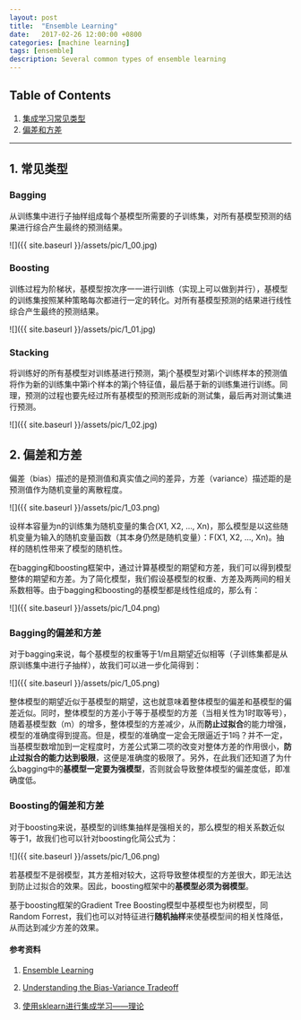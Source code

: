```yaml
---
layout: post
title:  "Ensemble Learning"
date:   2017-02-26 12:00:00 +0800
categories: [machine learning]
tags: [ensemble]
description: Several common types of ensemble learning
---
```


## Table of Contents

1. [集成学习常见类型](#1)
1. [偏差和方差](#2)

----------

<a name='1'></a>

## 1. 常见类型

### Bagging

从训练集中进行子抽样组成每个基模型所需要的子训练集，对所有基模型预测的结果进行综合产生最终的预测结果。

![]({{ site.baseurl }}/assets/pic/1_00.jpg)

### Boosting

训练过程为阶梯状，基模型按次序一一进行训练（实现上可以做到并行），基模型的训练集按照某种策略每次都进行一定的转化。对所有基模型预测的结果进行线性综合产生最终的预测结果。

![]({{ site.baseurl }}/assets/pic/1_01.jpg)

### Stacking

将训练好的所有基模型对训练基进行预测，第j个基模型对第i个训练样本的预测值将作为新的训练集中第i个样本的第j个特征值，最后基于新的训练集进行训练。同理，预测的过程也要先经过所有基模型的预测形成新的测试集，最后再对测试集进行预测。

![]({{ site.baseurl }}/assets/pic/1_02.jpg)

<a name='2'></a>

## 2. 偏差和方差

偏差（bias）描述的是预测值和真实值之间的差异，方差（variance）描述距的是预测值作为随机变量的离散程度。

![]({{ site.baseurl }}/assets/pic/1_03.png)

设样本容量为n的训练集为随机变量的集合(X1, X2, ..., Xn)，那么模型是以这些随机变量为输入的随机变量函数（其本身仍然是随机变量）：F(X1, X2, ..., Xn)。抽样的随机性带来了模型的随机性。

在bagging和boosting框架中，通过计算基模型的期望和方差，我们可以得到模型整体的期望和方差。为了简化模型，我们假设基模型的权重、方差及两两间的相关系数相等。由于bagging和boosting的基模型都是线性组成的，那么有：

![]({{ site.baseurl }}/assets/pic/1_04.png)

### Bagging的偏差和方差

对于bagging来说，每个基模型的权重等于1/m且期望近似相等（子训练集都是从原训练集中进行子抽样），故我们可以进一步化简得到：

![]({{ site.baseurl }}/assets/pic/1_05.png)

整体模型的期望近似于基模型的期望，这也就意味着整体模型的偏差和基模型的偏差近似。同时，整体模型的方差小于等于基模型的方差（当相关性为1时取等号），随着基模型数（m）的增多，整体模型的方差减少，从而**防止过拟合**的能力增强，模型的准确度得到提高。但是，模型的准确度一定会无限逼近于1吗？并不一定，当基模型数增加到一定程度时，方差公式第二项的改变对整体方差的作用很小，**防止过拟合的能力达到极限**，这便是准确度的极限了。另外，在此我们还知道了为什么bagging中的**基模型一定要为强模型**，否则就会导致整体模型的偏差度低，即准确度低。

### Boosting的偏差和方差

对于boosting来说，基模型的训练集抽样是强相关的，那么模型的相关系数近似等于1，故我们也可以针对boosting化简公式为：

![]({{ site.baseurl }}/assets/pic/1_06.png)

若基模型不是弱模型，其方差相对较大，这将导致整体模型的方差很大，即无法达到防止过拟合的效果。因此，boosting框架中的**基模型必须为弱模型**。

基于boosting框架的Gradient Tree Boosting模型中基模型也为树模型，同Random Forrest，我们也可以对特征进行**随机抽样**来使基模型间的相关性降低，从而达到减少方差的效果。







#### **参考资料**
1. [Ensemble Learning](https://cs.nju.edu.cn/zhouzh/zhouzh.files/publication/springerEBR09.pdf)

1. [Understanding the Bias-Variance Tradeoff](http://scott.fortmann-roe.com/docs/BiasVariance.html)

1. [使用sklearn进行集成学习——理论](http://www.cnblogs.com/jasonfreak/p/5657196.html)

